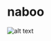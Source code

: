 # naboo

![alt text](https://lumiere-a.akamaihd.net/v1/images/databank_naboon1starfighter_01_169_26691adf.jpeg?region=0%2C0%2C1560%2C878&width=960)
